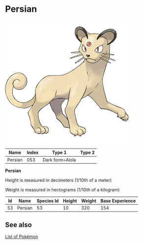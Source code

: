 # Persian


![Persian](images/053.png)

| **Name** | **Index** | **Type 1** | **Type 2** |
|----|----|----|----|
| Persian | 053 | Dark form=Alola  |  |

**Persian** 


Height is measured in decimeters (1/10th of a meter)

Weight is measured in hectograms (1/10th of a kilogram)

| **Id** | **Name** | **Species Id** | **Height** | **Weight** | **Base Experience** |
|--------|----------|----------------|------------|------------|---------------------|
| 53 | Persian | 53 | 10 | 320 | 154 |


## See also

[List of Pokémon](../pokemon.md)
